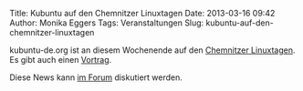 Title: Kubuntu auf den Chemnitzer Linuxtagen
Date: 2013-03-16 09:42
Author: Monika Eggers
Tags: Veranstaltungen
Slug: kubuntu-auf-den-chemnitzer-linuxtagen

kubuntu-de.org ist an diesem Wochenende auf den [Chemnitzer
Linuxtagen](http://chemnitzer.linux-tage.de/2013/). Es gibt auch einen
[Vortrag](http://chemnitzer.linux-tage.de/2013/vortraege/263).


Diese News kann [im
Forum](http://forum.kubuntu-de.org/index.php?topic=17054.0) diskutiert
werden.



